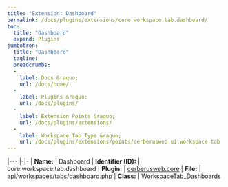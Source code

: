 ```yaml
---
title: "Extension: Dashboard"
permalink: /docs/plugins/extensions/core.workspace.tab.dashboard/
toc:
  title: "Dashboard"
  expand: Plugins
jumbotron:
  title: "Dashboard"
  tagline: 
  breadcrumbs:
  -
    label: Docs &raquo;
    url: /docs/home/
  -
    label: Plugins &raquo;
    url: /docs/plugins/
  -
    label: Extension Points &raquo;
    url: /docs/plugins/extensions/
  -
    label: Workspace Tab Type &raquo;
    url: /docs/plugins/extensions/points/cerberusweb.ui.workspace.tab
---
```


|---
|-|-
| **Name:** | Dashboard
| **Identifier (ID):** | core.workspace.tab.dashboard
| **Plugin:** | [cerberusweb.core](/docs/plugins/cerberusweb.core/)
| **File:** | api/workspaces/tabs/dashboard.php
| **Class:** | WorkspaceTab_Dashboards

